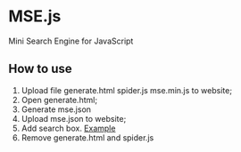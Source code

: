 # MSE.js #

Mini Search Engine for JavaScript

## How to use ##

1. Upload file generate.html spider.js mse.min.js to website;
2. Open generate.html;
3. Generate mse.json
4. Upload mse.json to website;
5. Add search box. [Example](https://github.com/xuender/mse.js/blob/gh-pages/index.html)
6. Remove generate.html and spider.js
